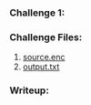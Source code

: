 ### Challenge 1:

### Challenge Files:

1. [source.enc](Writeup_files/source.enc)
2. [output.txt](Writeup_files/output.txt)

### Writeup:

